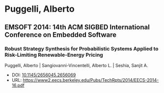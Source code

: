 # Puggelli, Alberto

## EMSOFT 2014: 14th ACM SIGBED International Conference on Embedded Software

### Robust Strategy Synthesis for Probabilistic Systems Applied to Risk-Limiting Renewable-Energy Pricing
Puggelli, Alberto | Sangiovanni-Vincentelli, Alberto L. | Seshia, Sanjit A.
* DOI: [10.1145/2656045.2656069](https://doi.org/10.1145/2656045.2656069)
* URL: <https://www2.eecs.berkeley.edu/Pubs/TechRpts/2014/EECS-2014-16.pdf>

